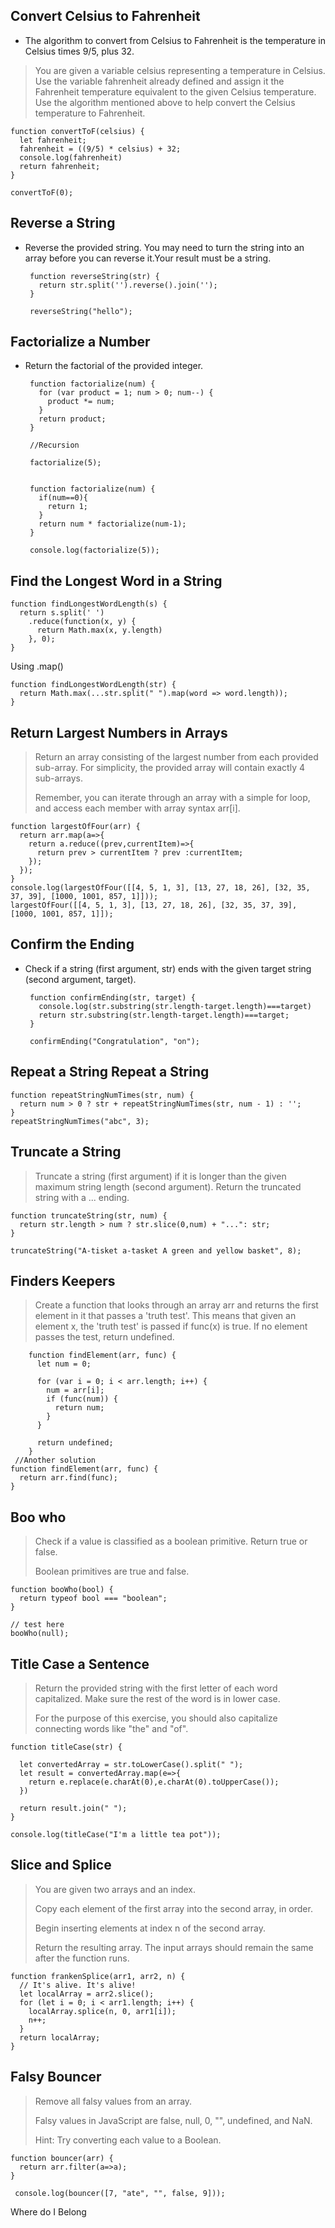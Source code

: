 ## Convert Celsius to Fahrenheit

 - The algorithm to convert from Celsius to Fahrenheit is the temperature in Celsius times 9/5, plus 32.
 

> You are given a variable celsius representing a temperature in Celsius. Use the variable fahrenheit already defined and assign it the Fahrenheit temperature equivalent to the given Celsius temperature. Use the algorithm mentioned above to help convert the Celsius temperature to Fahrenheit.
> 

    function convertToF(celsius) {
      let fahrenheit;
      fahrenheit = ((9/5) * celsius) + 32;
      console.log(fahrenheit)
      return fahrenheit;
    }
    
    convertToF(0);
## Reverse a String

 - Reverse the provided string.
   You may need to turn the string into an array before you can reverse
   it.Your result must be a string.


		function reverseString(str) {
		  return str.split('').reverse().join('');
		}

		reverseString("hello");
## Factorialize a Number

 - Return the factorial of the provided integer.

	    function factorialize(num) {
	      for (var product = 1; num > 0; num--) {
	        product *= num;
	      }
	      return product;
	    }
	    
	    //Recursion
	    
	    factorialize(5);
	    
	    
	    function factorialize(num) {
	      if(num==0){
	        return 1;
	      }
	      return num * factorialize(num-1);
	    }
	    
	    console.log(factorialize(5));

## Find the Longest Word in a String

    function findLongestWordLength(s) {
      return s.split(' ')
        .reduce(function(x, y) {
          return Math.max(x, y.length)
        }, 0);
    }

Using .map()

    function findLongestWordLength(str) {
      return Math.max(...str.split(" ").map(word => word.length));
    }
## Return Largest Numbers in Arrays


>  Return an array consisting of the largest number from each provided
> sub-array. For simplicity, the provided array will contain exactly 4
> sub-arrays.
> 
> Remember, you can iterate through an array with a simple for loop, and
> access each member with array syntax arr[i].

    function largestOfFour(arr) {
      return arr.map(a=>{
        return a.reduce((prev,currentItem)=>{
          return prev > currentItem ? prev :currentItem;
        });
      });
    }
    console.log(largestOfFour([[4, 5, 1, 3], [13, 27, 18, 26], [32, 35, 37, 39], [1000, 1001, 857, 1]]));
    largestOfFour([[4, 5, 1, 3], [13, 27, 18, 26], [32, 35, 37, 39], [1000, 1001, 857, 1]]);
## Confirm the Ending

 - Check if a string (first argument, str) ends with the given target string (second argument, target).

	    function confirmEnding(str, target) {
	      console.log(str.substring(str.length-target.length)===target)
	      return str.substring(str.length-target.length)===target;
	    }
	    
	    confirmEnding("Congratulation", "on");
## Repeat a String Repeat a String

    function repeatStringNumTimes(str, num) {
      return num > 0 ? str + repeatStringNumTimes(str, num - 1) : '';
    }
    repeatStringNumTimes("abc", 3);
## Truncate a String

> Truncate a string (first argument) if it is longer than the given
> maximum string length (second argument). Return the truncated string
> with a ... ending.

    function truncateString(str, num) {
      return str.length > num ? str.slice(0,num) + "...": str;
    }
    
    truncateString("A-tisket a-tasket A green and yellow basket", 8);

## Finders Keepers

> Create a function that looks through an array arr and returns the
> first element in it that passes a 'truth test'. This means that given
> an element x, the 'truth test' is passed if func(x) is true. If no
> element passes the test, return undefined.

	    function findElement(arr, func) {
	      let num = 0;
	    
	      for (var i = 0; i < arr.length; i++) {
	        num = arr[i];
	        if (func(num)) {
	          return num;
	        }
	      }
	    
	      return undefined;
	    }
     //Another solution
    function findElement(arr, func) {
      return arr.find(func);
    }

## Boo who

> Check if a value is classified as a boolean primitive. Return true or
> false.
> 
> Boolean primitives are true and false.

    function booWho(bool) {
      return typeof bool === "boolean";
    }
    
    // test here
    booWho(null);

## Title Case a Sentence

> Return the provided string with the first letter of each word
> capitalized. Make sure the rest of the word is in lower case.
> 
> For the purpose of this exercise, you should also capitalize
> connecting words like "the" and "of".

    function titleCase(str) {
    
      let convertedArray = str.toLowerCase().split(" ");
      let result = convertedArray.map(e=>{
        return e.replace(e.charAt(0),e.charAt(0).toUpperCase());
      })
    
      return result.join(" ");
    }
    
    console.log(titleCase("I'm a little tea pot"));

## Slice and Splice

> You are given two arrays and an index.
> 
> Copy each element of the first array into the second array, in order.
> 
> Begin inserting elements at index n of the second array.
> 
> Return the resulting array. The input arrays should remain the same
> after the function runs.

    function frankenSplice(arr1, arr2, n) {
      // It's alive. It's alive!
      let localArray = arr2.slice();
      for (let i = 0; i < arr1.length; i++) {
        localArray.splice(n, 0, arr1[i]);
        n++;
      }
      return localArray;
    }

## Falsy Bouncer

> Remove all falsy values from an array.
> 
> Falsy values in JavaScript are false, null, 0, "", undefined, and NaN.
> 
> Hint: Try converting each value to a Boolean.

    function bouncer(arr) {
      return arr.filter(a=>a);
    }
    
     console.log(bouncer([7, "ate", "", false, 9]));

Where do I Belong
<!--stackedit_data:
eyJoaXN0b3J5IjpbNDY0NTM1NjE1LDYzODMyMDUzMywtMTgyOD
U3OTg2MSwtMTU3MDgzMjI0NywxNTk0OTgyNzUsLTk5NDIyODUx
OCwtMTc3NDA0NjQxOCwtMzIxNTc4OCwzMjA4OTI1NjEsMjYwNT
E0NjY5LDEyODYzODM5MDcsMTY2ODYxMjA0MiwtMTc4NzcxOTk3
OF19
-->